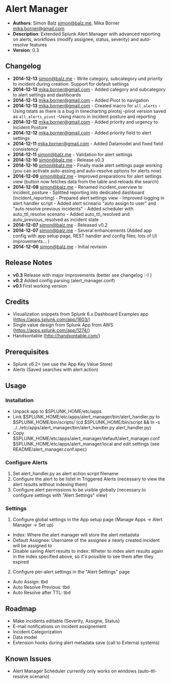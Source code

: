 # Alert Manager
- **Authors**:		Simon Balz <simon@balz.me>, Mika Borner <mika.borner@gmail.com>
- **Description**:	Extended Splunk Alert Manager with advanced reporting on alerts, workflows (modify assignee, status, severity) and auto-resolve features
- **Version**: 		0.3

## Changelog
- **2014-12-13** simon@balz.me 			- Write category, subcategory und priority to incident during creation. Support for default settings
- **2014-12-13** mika.borner@gmail.com  - Added category and subcategory to alert settings and dashboards
- **2014-12-13** mika.borner@gmail.com  - Added Pivot to navigation
- **2014-12-13** mika.borner@gmail.com  - Created macro for `all_alerts`
						-Using tstats as there is a bug in timecharting pivotsj
						-pivot version saved as `all_alerts_pivot`
						-Using macro in incident posture and reporting
- **2014-12-12** mika.borner@gmail.com  - Added priority and urgency to Incident Posture
- **2014-12-12** mika.borner@gmail.com  - Added priority field to alert settings
- **2014-12-11** mika.borner@gmail.com  - Added Datamodel and fixed field consistency
- **2014-12-11** simon@balz.me          - Validation for alert settings
- **2014-12-10** simon@balz.me          - Release v0.3
- **2014-12-10** simon@balz.me          - Finally made alert settings page working (you can activate auto-assing and auto-resolve options for alerts now)
- **2014-12-09** simon@balz.me          - Improved preparations for alert settings view (button now fetches data from the table and reloads the search)
- **2014-12-08** simon@balz.me          - Renamed incident_overview to incident_posture
						   - Splitted reporting into dedicated dashboard (incident_reporting)
						   - Prepared alert settings view
						   - Improved logging in alert handler script
						   - Added alert scneario "auto assign to user" and "auto resolve previous incidents"
						   - Added scheduler with auto_ttl_resolve scenario
						   - Added auto_ttl_resolved and auto_previous_resolved as incident state
- **2014-12-07** simon@balz.me          - Released v0.2						   
- **2014-12-07** simon@balz.me          - Several enhancements (Added app config with app setup page, REST handler and config files; lots of UI improvements... )
- **2014-12-06** simon@balz.me          - Initial revision  

## Release Notes
- **v0.3** Release with major improvements (better see changelog :-) )
- **v0.2** Added config parsing (alert_manager.conf)
- **v0.1** First working version

## Credits
- Visualization snippets from Splunk 6.x Dashboard Examples app (https://apps.splunk.com/app/1603/)
- Single value design from Splunk App from AWS (https://apps.splunk.com/app/1274/)
- Handsontable (http://handsontable.com/)

## Prerequisites
- Splunk v6.2+ (we use the App Key Value Store)
- Alerts (Saved searches with alert action)

## Usage
### Installation
- Unpack app to $SPLUNK_HOME/etc/apps
- Link $SPLUNK_HOME/etc/apps/alert_manager/bin/alert_handler.py to $SPLUNK_HOME/bin/scripts/ (cd $SPLUNK_HOME/bin/script && ln -s ../../etc/apps/alert_manager/bin/alert_handler.py alert_handler.py)
- Copy $SPLUNK_HOME/etc/apps/alert_manager/default/alert_manager.conf $SPLUNK_HOME/etc/apps/alert_manager/local and edit settings (see README/alert_manager.conf.spec)

### Configure Alerts
1. Set alert_handler.py as alert action script filename
2. Configure the alert to be listet in Triggered Alerts (necessary to view the alert results without indexing them)
3. Configure alert permissions to be visible globally (necessary to configure settings with "Alert Settings" view)

### Settings
1. Configure global settings in the App setup page (Manage Apps -> Alert Manager -> Set up)
- Index: Where the alert manager will store the alert metadata
- Default Assignee: Username of the assignee a newly created incident will be assigned to
- Disable saving Alert results to index: Wheter to index alert results again in the index specified above, so it's possible to see them after they expired
2. Configure per-alert settings in the "Alert Settings" page
- Auto Assign: tbd
- Auto Resolve Previous: tbd
- Auto Resolve after TTL: tbd

## Roadmap
- Make incidents editable (Severity, Assigne, Status)
- E-mail notifications on incident assignement
- Incident Categorization
- Data model
- Extension hooks during alert metadata save (call to External systems)

## Known Issues
- Alert Manager Scheduler currently only works on windows (auto-ttl-resolve scenario)
